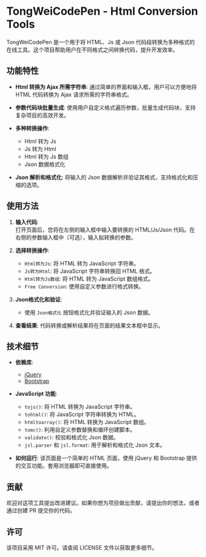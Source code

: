# TongWeiCodePen - Html Conversion Tools

TongWeiCodePen 是一个用于将 HTML、Js 或 Json 代码段转换为多种格式的在线工具。这个项目帮助用户在不同格式之间转换代码，提升开发效率。

## 功能特性

- **Html 转换为 Ajax 所需字符串**: 通过简单的界面和输入框，用户可以方便地将 HTML 代码转换为 Ajax 请求所需的字符串格式。
  
- **参数代码块批量生成**: 使用用户自定义格式遍历参数，批量生成代码块，支持复杂项目的高效开发。

- **多种转换操作**:
  - Html 转为 Js
  - Js 转为 Html
  - Html 转为 Js 数组
  - Json 数据格式化

- **Json 解析和格式化**: 
  将输入的 Json 数据解析并验证其格式，支持格式化和压缩的选项。

## 使用方法

1. **输入代码**:  
   打开页面后，您将在左侧的输入框中输入要转换的 HTML/Js/Json 代码。在右侧的参数输入框中（可选），输入拟转换的参数。
   
2. **选择转换操作**:
   - `Html转为Js`: 将 HTML 转为 JavaScript 字符串。
   - `Js转为Html`: 将 JavaScript 字符串转换回 HTML 格式。
   - `Html转为Js数组`: 将 HTML 转为 JavaScript 数组格式。
   - `Free Conversion`: 使用自定义参数进行格式转换。

3. **Json格式化和验证**:
   - 使用 `Json格式化` 按钮格式化并验证输入的 Json 数据。

4. **查看结果**:
   代码转换或解析结果将在页面的结果文本框中显示。

## 技术细节

- **依赖库**:
  - [jQuery](https://jquery.com/)
  - [Bootstrap](https://getbootstrap.com/)

- **JavaScript 功能**:
  - `tojs()`: 将 HTML 转换为 JavaScript 字符串。
  - `tohtml()`: 将 JavaScript 字符串转换为 HTML。
  - `htmltoarray()`: 将 HTML 转换为 JavaScript 数组。
  - `tomc()`: 利用自定义参数替换和循环创建脚本。
  - `validate()`: 校验和格式化 Json 数据。
  - `jsl.parser` 和 `jsl.format`: 用于解析和格式化 Json 文本。

- **如何运行**:
  该页面是一个简单的 HTML 页面，使用 jQuery 和 Bootstrap 提供的交互功能。套用浏览器即可直接使用。

## 贡献

欢迎对这项工具提出改进建议。如果你想为项目做出贡献，请提出你的想法，或者通过创建 PR 提交你的代码。

## 许可

该项目采用 MIT 许可。请查阅 LICENSE 文件以获取更多细节。
